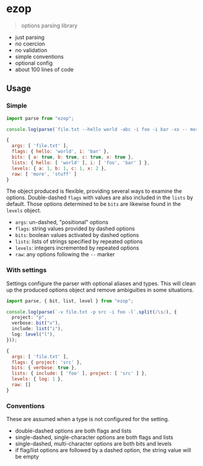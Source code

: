 # ezop

> options parsing library

- just parsing
- no coercion
- no validation
- simple conventions
- optional config
- about 100 lines of code

## Usage

### Simple

```ts
import parse from "ezop";

console.log(parse(`file.txt --hello world -abc -i foo -i bar -xx -- more stuff`.split(/\s/)));
```
```js
{
  args: [ 'file.txt' ],
  flags: { hello: 'world', i: 'bar' },
  bits: { a: true, b: true, c: true, x: true },
  lists: { hello: [ 'world' ], i: [ 'foo', 'bar' ] },
  levels: { a: 1, b: 1, c: 1, x: 2 },
  raw: [ 'more', 'stuff' ]
}
```

The object produced is flexible, providing several ways to examine the options. Double-dashed `flags` with values are also included in the `lists` by default. Those options determined to be `bits` are likewise found in the `levels` object.

- `args`: un-dashed, "positional" options
- `flags`: string values provided by dashed options
- `bits`: boolean values activated by dashed options
- `lists`: lists of strings specified by repeated options
- `levels`: integers incremented by repeated options
- `raw`: any options following the `--` marker

### With settings

Settings configure the parser with optional aliases and types. This will clean up the produced options object and remove ambiguities in some situations.

```ts
import parse, { bit, list, level } from "ezop";

console.log(parse(`-v file.txt -p src -i foo -l`.split(/\s/), {
  project: "p",
  verbose: bit("v"),
  include: list("i"),
  log: level("l"),
}));
```
```js
{
  args: [ 'file.txt' ],
  flags: { project: 'src' },
  bits: { verbose: true },
  lists: { include: [ 'foo' ], project: [ 'src' ] },
  levels: { log: 1 },
  raw: []
}
```

### Conventions

These are assumed when a type is not configured for the setting.

- double-dashed options are both flags and lists
- single-dashed, single-character options are both flags and lists
- single-dashed, multi-character options are both bits and levels
- if flag/list options are followed by a dashed option, the string value will be empty
